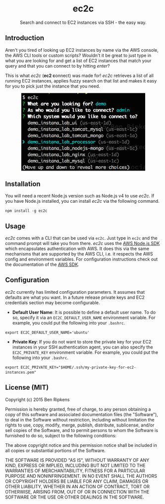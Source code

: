 <h1 align="center">ec2c</h1>
<p align="center">Search and connect to EC2 instances via SSH - the easy way.</p>

## Introduction
Aren't you tired of looking up EC2 instances by name via the AWS console, the AWS CLI tools or custom scripts? Wouldn't it be great to just type in what you are looking for and get a list of EC2 instances that match your query and that you can connect to by hitting *enter*?

This is what *ec2c* (**ec2 c**onnect) was made for! *ec2c* retrieves a list of all running EC2 instances, applies fuzzy search on that list and makes it easy for you to pick just the instance that you need.

<p align="center">
  <img src="./screenshot.png"
       alt="Screenshot showing the CLI"
       width="400px"
       align="center"/>
</p>

## Installation
You will need a recent Node.js version such as Node.js v4 to use *ec2c*. If you have Node.js installed, you can install *ec2c* via the following command.

```
npm install -g ec2c
```

## Usage
*ec2c* comes with a CLI that can be used via `ec2c`. Just type in `ec2c` and the command prompt will take you from there. *ec2c* uses the [AWS Node.js SDK](https://github.com/aws/aws-sdk-js) which encapsulates authentication with AWS. It does this via the same mechanisms that are supported by the AWS CLI, i.e. it respects the AWS config and environment variables. For configuration instructions check out the documentation of the [AWS SDK](http://docs.aws.amazon.com/AWSJavaScriptSDK/guide/node-configuring.html).

## Configuration
*ec2c* currently has limited configuration parameters. It assumes that defaults are what you want. In a future release private keys and EC2 credentials section may become configurable.

 - **Default User Name**: It is possible to define a default user name. To do so, specify it via an `EC2C_DEFAULT_USER_NAME` environment variable. For example, you could put the following into your `.bashrc`.

```
export EC2C_DEFAULT_USER_NAME='ubuntu'
```

- **Private Key**: If you do not want to store the private key for your EC2 instances in your SSH authentication agent, you can also specify the `EC2C_PRIVATE_KEY` environment variable. For example, you could put the following into your `.bashrc`.

```
export EC2C_PRIVATE_KEY="$HOME/.ssh/my-private-key-for-ec2-instances.pem"
```

## License (MIT)

Copyright (c) 2015 Ben Ripkens

Permission is hereby granted, free of charge, to any person obtaining a copy
of this software and associated documentation files (the "Software"), to deal
in the Software without restriction, including without limitation the rights
to use, copy, modify, merge, publish, distribute, sublicense, and/or sell
copies of the Software, and to permit persons to whom the Software is
furnished to do so, subject to the following conditions:

The above copyright notice and this permission notice shall be included in
all copies or substantial portions of the Software.

THE SOFTWARE IS PROVIDED "AS IS", WITHOUT WARRANTY OF ANY KIND, EXPRESS OR
IMPLIED, INCLUDING BUT NOT LIMITED TO THE WARRANTIES OF MERCHANTABILITY,
FITNESS FOR A PARTICULAR PURPOSE AND NONINFRINGEMENT. IN NO EVENT SHALL THE
AUTHORS OR COPYRIGHT HOLDERS BE LIABLE FOR ANY CLAIM, DAMAGES OR OTHER
LIABILITY, WHETHER IN AN ACTION OF CONTRACT, TORT OR OTHERWISE, ARISING FROM,
OUT OF OR IN CONNECTION WITH THE SOFTWARE OR THE USE OR OTHER DEALINGS IN
THE SOFTWARE.
